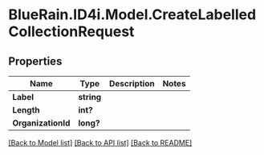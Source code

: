 # BlueRain.ID4i.Model.CreateLabelledCollectionRequest
## Properties

Name | Type | Description | Notes
------------ | ------------- | ------------- | -------------
**Label** | **string** |  | 
**Length** | **int?** |  | 
**OrganizationId** | **long?** |  | 

[[Back to Model list]](../README.md#documentation-for-models) [[Back to API list]](../README.md#documentation-for-api-endpoints) [[Back to README]](../README.md)

